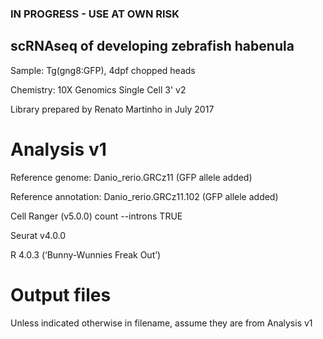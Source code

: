 ### IN PROGRESS - USE AT OWN RISK ###

## scRNAseq of developing zebrafish habenula

Sample: Tg(gng8:GFP), 4dpf chopped heads

Chemistry: 10X Genomics Single Cell 3' v2

Library prepared by Renato Martinho in July 2017

# Analysis v1

Reference genome: Danio_rerio.GRCz11 (GFP allele added)

Reference annotation: Danio_rerio.GRCz11.102 (GFP allele added)

Cell Ranger (v5.0.0) count --introns TRUE

Seurat v4.0.0

R 4.0.3 (‘Bunny-Wunnies Freak Out’)

# Output files

Unless indicated otherwise in filename, assume they are from Analysis v1
